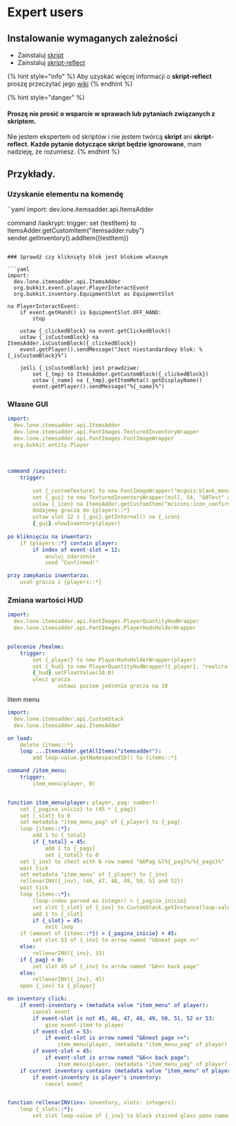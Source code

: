 # Expert users

## Instalowanie wymaganych zależności

* Zainstaluj [skript](https://github.com/SkriptLang/Skript/releases/latest)
* Zainstaluj [skript-reflect](https://github.com/TPGamesNL/skript-reflect/releases/latest)

{% hint style="info" %}
Aby uzyskać więcej informacji o **skript-reflect** proszę przeczytać jego [wiki](https://tpgamesnl.gitbook.io/skript-reflect/)
{% endhint %}

{% hint style="danger" %}
#### Proszę **nie prosić** o **wsparcie** w sprawach lub pytaniach związanych z **skriptem**.

Nie jestem ekspertem od skriptów i nie jestem twórcą **skript** ani **skript-reflect**.
**Każde pytanie dotyczące skript będzie ignorowane**, mam nadzieję, że rozumiesz.
{% endhint %}

## Przykłady.

### Uzyskanie elementu na komendę

``yaml
import:
  dev.lone.itemsadder.api.ItemsAdder

command /iaskrypt:
  trigger:
    set {testItem} to ItemsAdder.getCustomItem("itemsadder:ruby")
    sender.getInventory().addItem({testItem})
```

### Sprawdź czy kliknięty blok jest blokiem własnym

```yaml
import:
  dev.lone.itemsadder.api.ItemsAdder
  org.bukkit.event.player.PlayerInteractEvent
  org.bukkit.inventory.EquipmentSlot as EquipmentSlot

na PlayerInteractEvent:
    if event.getHand() is EquipmentSlot.OFF_HAND: 
        stop

    ustaw {_clickedBlock} na event.getClickedBlock()
    ustaw {_isCustomBlock} na ItemsAdder.isCustomBlock({_clickedBlock})
    event.getPlayer().sendMessage("Jest niestandardowy blok: %{_isCustomBlock}%")

    jeśli {_isCustomBlock} jest prawdziwe:
        set {_tmp} to ItemsAdder.getCustomBlock({_clickedBlock})
        ustaw {_name} na {_tmp}.getItemMeta().getDisplayName()
        event.getPlayer().sendMessage("%{_name}%")
```

### Własne GUI

```yaml
import:
  dev.lone.itemsadder.api.ItemsAdder
  dev.lone.itemsadder.api.FontImages.TexturedInventoryWrapper
  dev.lone.itemsadder.api.FontImages.FontImageWrapper
  org.bukkit.entity.Player
  
  
		
command /iaguitest:
	trigger:
	
		set {_customTexture} to new FontImageWrapper("mcguis:blank_menu")
		set {_gui} to new TexturedInventoryWrapper(null, 54, "&0Test" and {_customTexture})
		ustaw {_icon} na ItemsAdder.getCustomItem("mcicons:icon_confirm")
		dodajemy gracza do {players::*}
		ustaw slot 12 z {_gui}.getInternal() na {_icon}
		{_gui}.showInventory(player)
 
po kliknięciu na inwentarz:
	if {players::*} contain player:
		if index of event-slot = 12:
			anuluj zdarzenie
			send "Confirmed!"

przy zamykaniu inwentarza:
	usuń gracza z {players::*}
```

### Zmiana wartości HUD

```yaml
import:
  dev.lone.itemsadder.api.FontImages.PlayerQuantityHudWrapper
  dev.lone.itemsadder.api.FontImages.PlayerHudsHolderWrapper


polecenie /healme:
	trigger:
		set {_player} to new PlayerHudsHolderWrapper(player)
		set {_hud} to new PlayerQuantityHudWrapper({_player}, "realcraft:thirst_bar")
		{_hud}.setFloatValue(10.0)
		ulecz gracza
            	ustawi poziom jedzenia gracza na 10
```


Iitem menu

```yaml
import:
  dev.lone.itemsadder.api.CustomStack
  dev.lone.itemsadder.api.ItemsAdder

on load:
	delete {items::*}
	loop ...ItemsAdder.getAllItems("itemsadder"):
		add loop-value.getNamespacedID() to {items::*}

command /item_menu:
	trigger:
		item_menu(player, 0)


function item_menu(player: player, pag: number):
    set {_pagina_inicio} to (45 * {_pag})
    set {_slot} to 0
    set metadata "item_menu_pag" of {_player} to {_pag}
    loop {items::*}:
        add 1 to {_total}
        if {_total} = 45:
            add 1 to {_pags}
            set {_total} to 0
    set {_inv} to chest with 6 row named "&6Pag &l%{_pag}%/%{_pags}%"
    wait tick
    set metadata "item_menu" of {_player} to {_inv}
    rellenarINV({_inv}, (46, 47, 48, 49, 50, 51 and 52))
    wait tick
    loop {items::*}:
        (loop-index parsed as integer) > {_pagina_inicio}
        set slot {_slot} of {_inv} to CustomStack.getInstance(loop-value).getItemStack()
        add 1 to {_slot}
        if {_slot} = 45:
            exit loop
    if (amount of {items::*}) > {_pagina_inicio} + 45:
        set slot 53 of {_inv} to arrow named "&6next page >>"
    else:
        rellenarINV({_inv}, 53)
    if {_pag} > 0:
        set slot 45 of {_inv} to arrow named "&6<< back page"
    else:
        rellenarINV({_inv}, 45)
    open {_inv} to {_player}

on inventory click:
    if event-inventory = (metadata value "item_menu" of player):
        cancel event
        if event-slot is not 45, 46, 47, 48, 49, 50, 51, 52 or 53:
            give event-item to player
        if event-slot = 53:
            if event-slot is arrow named "&6next page >>":
                item_menu(player, (metadata "item_menu_pag" of player) + 1)
        if event-slot = 45:
            if event-slot is arrow named "&6<< back page":
                item_menu(player, (metadata "item_menu_pag" of player) - 1)
    if current inventory contains (metadata value "item_menu" of player):
        if event-inventory is player's inventory:
            cancel event


function rellenarINV(inv: inventory, slots: integers):
    loop {_slots::*}:
        set slot loop-value of {_inv} to black stained glass pane named " a
```
